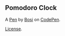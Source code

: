 Pomodoro Clock
--------------


A [Pen](http://codepen.io/lb0ss/pen/qroVoQ) by [Bosi](http://codepen.io/lb0ss) on [CodePen](http://codepen.io/).

[License](http://codepen.io/lb0ss/pen/qroVoQ/license).
